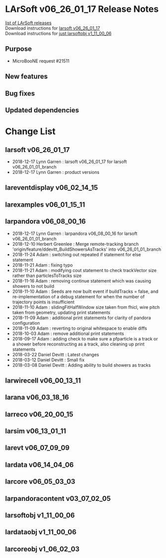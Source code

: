 # LArSoft v06_26_01_17 Release Notes



[list of LArSoft releases](LArSoft_release_list)  
Download instructions for [larsoft v06_26_01_17](http://scisoft.fnal.gov/scisoft/bundles/larsoft/v06_26_01_17/larsoft-v06_26_01_17.html)  
Download instructions for [just larsoftobj v1_11_00_06](http://scisoft.fnal.gov/scisoft/bundles/larsoftobj/v1_11_00_06/larsoftobj-v1_11_00_06.html)

## Purpose

-   MicroBooNE request \#21511

## New features

## Bug fixes

## Updated dependencies

# Change List

## larsoft v06_26_01_17

-   2018-12-17 Lynn Garren : larsoft v06_26_01_17 for larsoft v06_26_01_01_branch
-   2018-12-17 Lynn Garren : product versions

## lareventdisplay v06_02_14_15

## larexamples v06_01_15_11

## larpandora v06_08_00_16

-   2018-12-17 Lynn Garren : larpandora v06_08_00_16 for larsoft v06_26_01_01_branch
-   2018-12-10 Herbert Greenlee : Merge remote-tracking branch 'origin/feature/ddevitt_BuildShowersAsTracks' into v06_26_01_01_branch
-   2018-11-24 Adam : switching out repeated if statement for else statement
-   2018-11-21 Adam : fixing typo
-   2018-11-21 Adam : modifying cout statement to check trackVector size rather than particlesToTracks size
-   2018-11-16 Adam : removing continue statement which was causing showers to not build
-   2018-11-10 Adam : Seeds are now built event if buildTracks = false, and re-implementation of a debug statement for when the number of trajectory points is insufficient
-   2018-11-10 Adam : slidingFitHalfWindow size taken from fhicl, wire pitch taken from geometry, updating print statements
-   2018-11-09 Adam : additional print statements for clarity of pandora configuration
-   2018-11-09 Adam : reverting to original whitespace to enable diffs
-   2018-10-03 Adam : remove additional print statements
-   2018-09-17 Adam : adding check to make sure a pfparticle is a track or a shower before reconstructing as a track, also cleaning up print statements
-   2018-03-22 Daniel Devitt : Latest changes
-   2018-03-12 Daniel Devitt : Small fix
-   2018-03-08 Daniel Devitt : Adding ability to build showers as tracks

## larwirecell v06_00_13_11

## larana v06_03_18_16

## larreco v06_20_00_15

## larsim v06_13_01_11

## larevt v06_07_09_09

## lardata v06_14_04_06

## larcore v06_05_03_03

## larpandoracontent v03_07_02_05

## larsoftobj v1_11_00_06

## lardataobj v1_11_00_06

## larcoreobj v1_06_02_03

